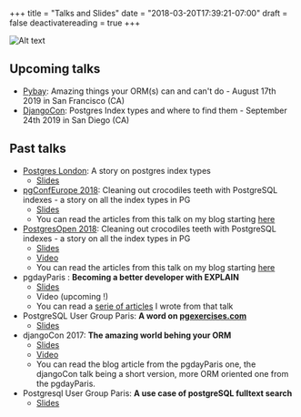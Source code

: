 +++
title = "Talks and Slides"
date = "2018-03-20T17:39:21-07:00"
draft = false
deactivatereading = true
+++

![Alt text](/images/Owls_dance_02.png)

## Upcoming talks

- [Pybay](https://pybay.com): Amazing things your ORM(s) can and can't do - August 17th 2019 in San Francisco (CA)
- [DjangoCon](https://2019.djangocon.us/): Postgres Index types and where to find them - September 24th 2019 in San Diego (CA)


## Past talks

- [Postgres London](https://postgreslondon.org/): A story on postgres index types
  - [Slides](https://www.slideshare.net/LouiseGrandjonc/croco-talk-pgconfeu)
- [pgConfEurope 2018](https://2018.pgconf.eu/): Cleaning out crocodiles teeth with PostgreSQL indexes - a story on all the index types in PG
  - [Slides](https://www.slideshare.net/LouiseGrandjonc/croco-talk-pgconfeu)
  - You can read the articles from this talk on my blog starting [here](/blog/intro-to-indexes/)
- [PostgresOpen 2018](https://2018.postgresopen.org/): Cleaning out crocodiles teeth with PostgreSQL indexes - a story on all the index types in PG
  - [Slides](https://www.slideshare.net/LouiseGrandjonc/indexes-in-postgres)
  - [Video](https://www.youtube.com/watch?v=2l-nCkPQVuQ)
  - You can read the articles from this talk on my blog starting [here](/blog/intro-to-indexes/)
- pgdayParis : **Becoming a better developer with EXPLAIN**
  - [Slides](https://fr.slideshare.net/LouiseGrandjonc/becoming-a-better-developer-with-explain)
  - Video (upcoming !)
  - You can read a [serie of articles](/blog/explain/) I wrote from that talk
- PostgreSQL User Group Paris: **A word on [pgexercises.com](pgexercises.com)**
  - [Slides](https://fr.slideshare.net/LouiseGrandjonc/pg-exercices)
- djangoCon 2017: **The amazing world behing your ORM**
  - [Slides](https://fr.slideshare.net/LouiseGrandjonc/the-amazing-world-behind-your-orm)
  - [Video](https://www.youtube.com/watch?v=Ph2hXpTW-Zg)
  - You can read the blog article from the pgdayParis one, the djangoCon talk being a short version, more ORM oriented one from the pgdayParis.
- Postgresql User Group Paris: **A use case of postgreSQL fulltext search**
  - [Slides](https://fr.slideshare.net/LouiseGrandjonc/meetup-pg-recherche-fulltext-es-pg)